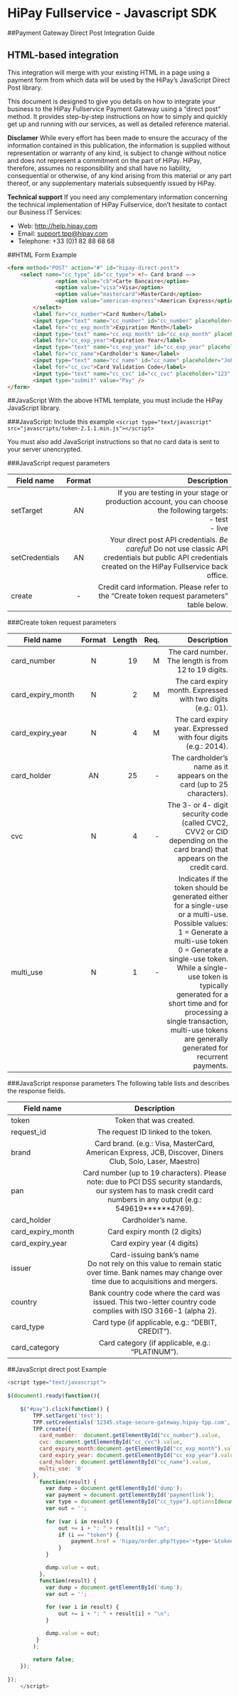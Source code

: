 # HiPay Fullservice - Javascript SDK

##Payment Gateway Direct Post Integration Guide

## HTML-based integration
This integration will merge with your existing HTML in a page using a payment form from which data will be used by the HiPay’s JavaScript Direct Post library.

This document is designed to give you details on how to integrate your business to the HiPay Fullservice Payment Gateway using a “direct post” method. It provides step-by-step instructions on how to simply and quickly get up and running with our services, as well as detailed reference material.

**Disclamer**
While every effort has been made to ensure the accuracy of the information contained in this publication, the information is supplied without representation or warranty of any kind, is subject to change without notice and does not represent a commitment on the part of HiPay. HiPay, therefore, assumes               no responsibility and shall have no liability, consequential or otherwise, of any kind arising from this material or any part thereof, or any supplementary materials subsequently issued by HiPay.

**Technical support**
If you need any complementary information concerning the technical implementation of HiPay Fullservice, don’t hesitate to contact our Business IT Services:- Web: http://help.hipay.com - Email: support.tpp@hipay.com- Telephone: +33 (0)1 82 88 68 68

##HTML Form Example

```html
<form method="POST" action="#" id="hipay-direct-post">	<select name="cc_type" id="cc_type"> <!— Card brand —->        	   <option value="cb">Carte Bancaire</option>        	   <option value="visa">Visa</option>        	   <option value="mastercard">MasterCard</option>        	   <option value="american-express">American Express</option>      	</select>      	<label for="cc_number">Card Number</label>      	<input type="text" name="cc_number" id="cc_number" placeholder="XXXX XXXX XXXX XXXX" maxlength="20" size="20" autocomplete="off" >      	<label for="cc_exp_month">Expiration Month</label>      	<input type="text" name="cc_exp_month" id="cc_exp_month" placeholder="00" autocomplete="off">      	<label for="cc_exp_year">Expiration Year</label>      	<input type="text" name="cc_exp_year" id="cc_exp_year" placeholder="00" autocomplete="off">      	<label for="cc_name">Cardholder's Name</label>      	<input type="text" name="cc_name" id="cc_name" placeholder="John Doe" autocomplete="off">      	<label for="cc_cvc">Card Validation Code</label>      	<input type="text" name="cc_cvc" id="cc_cvc" placeholder="123" maxlength="4" size="3" autocomplete="off">    	<input type="submit" value="Pay" /></form>```

##JavaScript
With the above HTML template, you must include the HiPay JavaScript library.

###JavaScript: Include this example
`<script type="text/javascript" src="javascripts/token-2.1.1.min.js"></script>`

You must also add JavaScript instructions so that no card data is sent to your server unencrypted.

###JavaScript request parameters

| Field name   |      Format      |  Description |
|----------|:-------------:|------:|
| setTarget |  AN | If you are testing in your stage or production account, you can choose the following targets:<br/>- test<br/>- live
| setCredentials |  AN | Your direct post API credentials. *Be careful*! Do not use classic API credentials but public API credentials created on the HiPay Fullservice back office.
| create |  - | Credit card information. Please refer to the “Create token request parameters” table below.

###Create token request parameters

| Field name   |  Format |  Length |   Req. |  Description |
|----------|:-------------:|------:|------:|------:|
| card_number |  N | 19 |  M | The card number. The length is from 12 to 19 digits.
| card_expiry_month |  N | 2|  M | The card expiry month. Expressed with two digits (e.g.: 01).
| card_expiry_year |  N | 4|  M | The card expiry year. Expressed with four digits (e.g.: 2014).
| card_holder |  AN | 25|  - | The cardholder’s name as it appears on the card (up to 25 characters).
| cvc |  N | 4|  - | The 3- or 4- digit security code (called CVC2, CVV2 or CID depending on the card brand) that appears on the credit card.
| multi_use |  N | 1|  - | Indicates if the token should be generated either for a single-use or a multi-use.<br/>Possible values:<br/>1 = Generate a multi-use token<br/>0 = Generate a single-use token.<br/>While a single-use token is typically generated for a short time and for processing a single transaction, multi-use tokens are generally generated for recurrent payments.
 ###JavaScript response parameters
The following table lists and describes the response fields.

| Field name   |      Description     |
|----------|:------------:|
|token| Token that was created. ||request_id| The request ID linked to the token. ||brand| Card brand. (e.g.: Visa, MasterCard, American Express, JCB, Discover, Diners Club, Solo, Laser, Maestro) ||pan| Card number (up to 19 characters). Please note: due to PCI DSS security standards, our system has to mask credit card numbers in any output (e.g.: 549619******4769).||card_holder| Cardholder’s name. ||card_expiry_month| Card expiry month (2 digits) ||card_expiry_year| Card expiry year (4 digits) ||issuer| Card-issuing bank’s name<br/>Do not rely on this value to remain static over time. Bank names may change over time due to acquisitions and mergers.||country| Bank country code where the card was issued. This two-letter country code complies with ISO 3166-1 (alpha 2).||card_type| Card type (if applicable, e.g.: “DEBIT, CREDIT”). ||card_category| Card category (if applicable, e.g.: “PLATINUM”). |

##JavaScript direct post Example

```js
<script type="text/javascript">    $(document).ready(function(){        $("#pay").click(function() {        TPP.setTarget('test');        TPP.setCredentials('12345.stage-secure-gateway.hipay-tpp.com', ' Test_YhghjTrfdErthIo');        TPP.create({          card_number:  document.getElementById("cc_number").value,          cvc: document.getElementById("cc_cvc").value,          card_expiry_month:document.getElementById("cc_exp_month").value,          card_expiry_year: document.getElementById("cc_exp_year").value,          card_holder: document.getElementById("cc_name").value,          multi_use: '0'        },          function(result) {            var dump = document.getElementById('dump');            var payment = document.getElementById('paymentlink');            var type = document.getElementById("cc_type").options[document.getElementById("cc_type").selectedIndex].value;            var out = '';		            for (var i in result) {                out += i + ": " + result[i] + "\n";                if (i == "token") {                 	payment.href = 'hipay/order.php?type='+type+'&token=' + result[i]; document.getElementById('usetoken').style = 'display:inherit;';                 }            }            dump.value = out;          },          function(result) {            var dump = document.getElementById('dump');            var out = '';
                        for (var i in result) {                out += i + ": " + result[i] + "\n";            }            dump.value = out;         }        );                return false;    });    });    </script>
```
